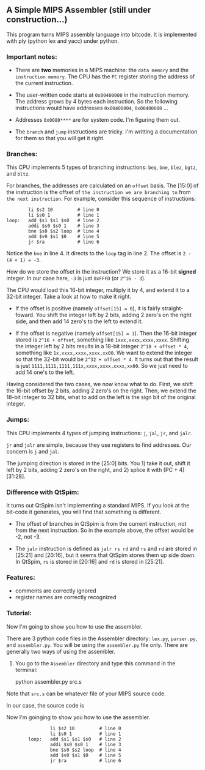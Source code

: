 ## A Simple MIPS Assembler (still under construction...)

This program turns MIPS assembly language into bitcode. It is implemented with ply (python lex and yacc) under python.

### Important notes:
* There are **two** memories in a MIPS machine: the `data memory` and the `instruction memory`. The CPU has the `PC` register storing the address of the current instruction.

* The user-written code starts at `0x00400000` in the instruction memory. The address grows by 4 bytes each instruction. So the following instructions would have addresses `0x00400004`, `0x00400008` ...

* Addresses `0x0080****` are for system code. I'm figuring them out.

* The `branch` and `jump` instructions are tricky. I'm writting a documentation for them so that you will get it right.

### Branches:

This CPU implements 5 types of branching instructions: `beq`, `bne`, `blez`, `bgtz`, and `bltz`.

For branches, the addresses are calculated on an `offset` basis. The [15:0] of the instruction is the offset of `the instruction we are branching to` from `the next instruction`. For example, consider this sequence of instructions:

            li $s2 10         # line 0
            li $s0 1          # line 1
    loop:   add $s1 $s1 $s0   # line 2
            addi $s0 $s0 1    # line 3
            bne $s0 $s2 loop  # line 4
            add $v0 $s1 $0    # line 5
            jr $ra            # line 6
            
Notice the `bne` in line 4. It directs to the `loop` tag in line 2. The offset is `2 - (4 + 1) = -3`.

How do we store the offset in the instruction? We store it as a 16-bit **signed** integer. In our case here, `-3` is just `0xFFFD` (or `2^16 - 3`).

The CPU would load this 16-bit integer, multiply it by 4, and extend it to a 32-bit integer. Take a look at how to make it right.

* If the offset is positive (namely `offset[15] = 0`), it is fairly straight-foward. You shift the integer left by 2 bits, adding 2 zero's on the right side, and then add 14 zero's to the left to extend it.

* If the offset is negative (namely `offset[15] = 1`). Then the 16-bit integer stored is `2^16 + offset`, something like `1xxx,xxxx,xxxx,xxxx`. Shifting the integer left by 2 bits results in a 18-bit integer `2^18 + offset * 4`, something like `1x,xxxx,xxxx,xxxx,xx00`. We want to extend the integer so that the 32-bit would be `2^32 + offset * 4`. It turns out that the result is just `1111,1111,1111,111x,xxxx,xxxx,xxxx,xx00`. So we just need to add 14 one's to the left.

Having considered the two cases, we now know what to do. First, we shift the 16-bit offset by 2 bits, adding 2 zero's on the right. Then, we extend the 18-bit integer to 32 bits, what to add on the left is the sign bit of the original integer.

### Jumps:

This CPU implements 4 types of jumping instructions: `j`, `jal`, `jr`, and `jalr`.

`jr` and `jalr` are simple, because they use registers to find addresses. Our concern is `j` and `jal`.

The jumping direction is stored in the [25:0] bits. You 1) take it out, shift it left by 2 bits, adding 2 zero's on the right, and 2) splice it with (PC + 4)[31:28].


### Difference with QtSpim:

It turns out QtSpim isn't implementing a standard MIPS. If you look at the bit-code it generates, you will find that something is different.

* The offset of branches in QtSpim is from the current instruction, not from the next instruction. So in the example above, the offset would be -2, not -3.

* The `jalr` instruction is defined as `jalr rs rd` and `rs` and `rd` are stored in [25:21] and [20:16], but it seems that QtSpim stores them up side down. In QtSpim, `rs` is stored in [20:16] and `rd` is stored in [25:21].

### Features:

* comments are correctly ignored
* register names are correctly recognized

### Tutorial:

Now I'm going to show you how to use the assembler.

There are 3 python code files in the Assembler directory: `lex.py`, `parser.py`, and `assembler.py`. You will be using the `assembler.py` file only. There are generally two ways of using the assembler.

1) You go to the `Assembler` directory and type this command in the terminal:

    python assembler.py src.s
    
Note that `src.s` can be whatever file of your MIPS source code. 

In our case, the source code is

Now I'm goinging to show you how to use the assembler.

                    li $s2 10         # line 0
                    li $s0 1          # line 1
            loop:   add $s1 $s1 $s0   # line 2
                    addi $s0 $s0 1    # line 3
                    bne $s0 $s2 loop  # line 4
                    add $v0 $s1 $0    # line 5
                    jr $ra            # line 6
